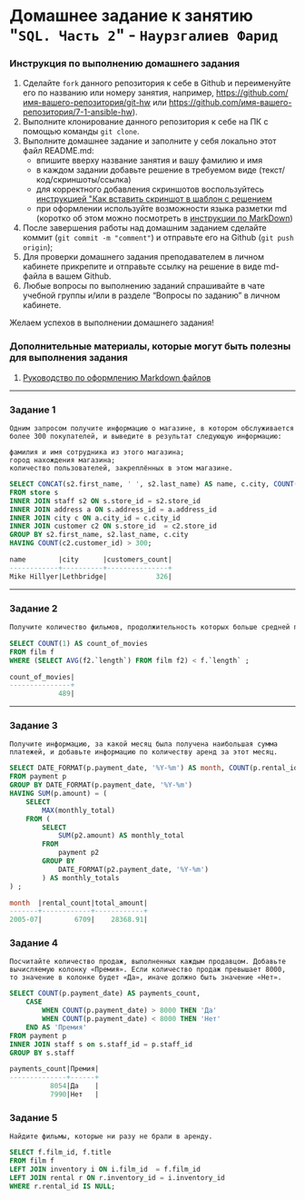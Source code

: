 # Домашнее задание к занятию "`SQL. Часть 2`" - `Наурзгалиев Фарид`

### Инструкция по выполнению домашнего задания

1.  Сделайте `fork` данного репозитория к себе в Github и переименуйте его по названию или номеру занятия, например, https://github.com/имя-вашего-репозитория/git-hw или https://github.com/имя-вашего-репозитория/7-1-ansible-hw).
2.  Выполните клонирование данного репозитория к себе на ПК с помощью команды `git clone`.
3.  Выполните домашнее задание и заполните у себя локально этот файл README.md:
    - впишите вверху название занятия и вашу фамилию и имя
    - в каждом задании добавьте решение в требуемом виде (текст/код/скриншоты/ссылка)
    - для корректного добавления скриншотов воспользуйтесь [инструкцией "Как вставить скриншот в шаблон с решением](https://github.com/netology-code/sys-pattern-homework/blob/main/screen-instruction.md)
    - при оформлении используйте возможности языка разметки md (коротко об этом можно посмотреть в [инструкции по MarkDown](https://github.com/netology-code/sys-pattern-homework/blob/main/md-instruction.md))
4.  После завершения работы над домашним заданием сделайте коммит (`git commit -m "comment"`) и отправьте его на Github (`git push origin`);
5.  Для проверки домашнего задания преподавателем в личном кабинете прикрепите и отправьте ссылку на решение в виде md-файла в вашем Github.
6.  Любые вопросы по выполнению заданий спрашивайте в чате учебной группы и/или в разделе “Вопросы по заданию” в личном кабинете.

Желаем успехов в выполнении домашнего задания!

### Дополнительные материалы, которые могут быть полезны для выполнения задания

1. [Руководство по оформлению Markdown файлов](https://gist.github.com/Jekins/2bf2d0638163f1294637#Code)

---

### Задание 1

```
Одним запросом получите информацию о магазине, в котором обслуживается более 300 покупателей, и выведите в результат следующую информацию:

фамилия и имя сотрудника из этого магазина;
город нахождения магазина;
количество пользователей, закреплённых в этом магазине.
```

```sql
SELECT CONCAT(s2.first_name, ' ', s2.last_name) AS name, c.city, COUNT(c2.customer_id) AS customers_count
FROM store s
INNER JOIN staff s2 ON s.store_id = s2.store_id
INNER JOIN address a ON s.address_id = a.address_id
INNER JOIN city c ON a.city_id = c.city_id
INNER JOIN customer c2 ON s.store_id  = c2.store_id
GROUP BY s2.first_name, s2.last_name, c.city
HAVING COUNT(c2.customer_id) > 300;

name        |city      |customers_count|
------------+----------+---------------+
Mike Hillyer|Lethbridge|            326|
```

---

### Задание 2

```sh
Получите количество фильмов, продолжительность которых больше средней продолжительности всех фильмов.
```

```sql
SELECT COUNT(1) AS count_of_movies
FROM film f
WHERE (SELECT AVG(f2.`length`) FROM film f2) < f.`length` ;

count_of_movies|
---------------+
            489|
```

---

### Задание 3

```
Получите информацию, за какой месяц была получена наибольшая сумма платежей, и добавьте информацию по количеству аренд за этот месяц.
```

```sql
SELECT DATE_FORMAT(p.payment_date, '%Y-%m') AS month, COUNT(p.rental_id) AS rental_count, SUM(p.amount) AS total_amount
FROM payment p
GROUP BY DATE_FORMAT(p.payment_date, '%Y-%m')
HAVING SUM(p.amount) = (
	SELECT
		MAX(monthly_total)
	FROM (
		SELECT
			SUM(p2.amount) AS monthly_total
		FROM
			payment p2
		GROUP BY
			DATE_FORMAT(p2.payment_date, '%Y-%m')
		) AS monthly_totals
) ;

month  |rental_count|total_amount|
-------+------------+------------+
2005-07|        6709|    28368.91|
```

### Задание 4

```
Посчитайте количество продаж, выполненных каждым продавцом. Добавьте вычисляемую колонку «Премия». Если количество продаж превышает 8000, то значение в колонке будет «Да», иначе должно быть значение «Нет».
```

```sql
SELECT COUNT(p.payment_date) AS payments_count,
	CASE
		WHEN COUNT(p.payment_date) > 8000 THEN 'Да'
		WHEN COUNT(p.payment_date) < 8000 THEN 'Нет'
	END AS 'Премия'
FROM payment p
INNER JOIN staff s on s.staff_id = p.staff_id
GROUP BY s.staff

payments_count|Премия|
--------------+------+
          8054|Да    |
          7990|Нет   |
```

### Задание 5

```
Найдите фильмы, которые ни разу не брали в аренду.
```

```sql
SELECT f.film_id, f.title
FROM film f
LEFT JOIN inventory i ON i.film_id  = f.film_id
LEFT JOIN rental r ON r.inventory_id = i.inventory_id
WHERE r.rental_id IS NULL;
```
